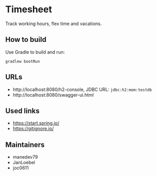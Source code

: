 # Timesheet

Track working hours, flex time and vacations.

## How to build

Use Gradle to build and run:  

```gradlew bootRun```

## URLs 

- http://localhost:8080/h2-console, JDBC URL: `jdbc:h2:mem:testdb`
- http://localhost:8080/swagger-ui.html 


## Used links

- https://start.spring.io/
- https://gitignore.io/


## Maintainers

- manedev79
- JanLoebel
- joc0611
